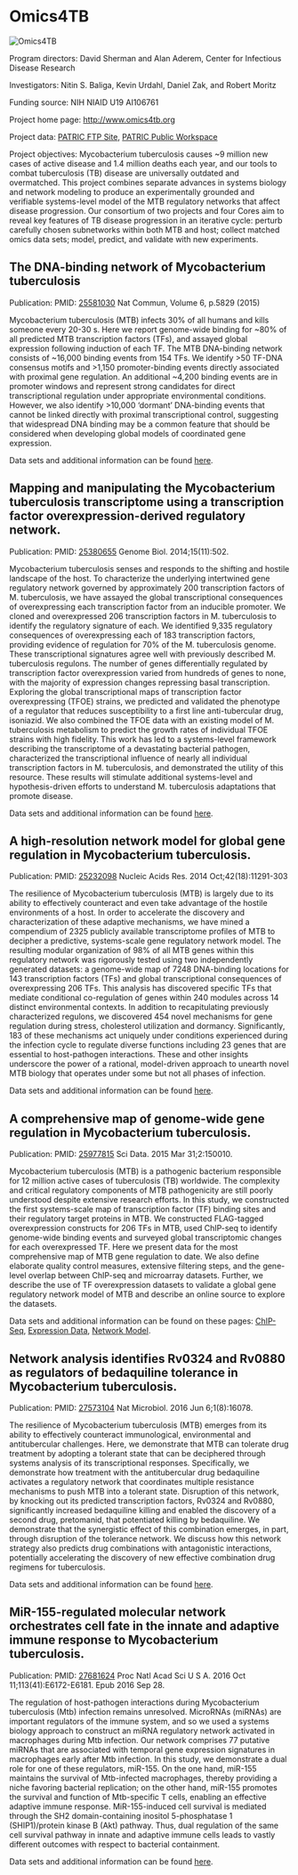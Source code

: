 # Omics4TB

![Omics4TB](https://www.patricbrc.org/public/patric/images/omics4tb.png)

Program directors: David Sherman and Alan Aderem, Center for Infectious Disease Research

Investigators: Nitin S. Baliga, Kevin Urdahl, Daniel Zak, and Robert Moritz

Funding source: NIH NIAID U19 AI106761

 Project home page: http://www.omics4tb.org

Project data: [PATRIC FTP Site](ftp://ftp.patricbrc.org/BRC_Mirrors/Omics4TB/), [PATRIC Public Workspace](https://www.patricbrc.org/workspace/PATRIC@patricbrc.org/home/Special%20Collections/NIAID%20Systems%20Biology%20Centers/Omics4TB)

Project objectives: Mycobacterium tuberculosis causes ~9 million new cases of active disease and 1.4 million deaths each year, and our tools to combat tuberculosis (TB) disease are universally outdated and overmatched. This project combines separate advances in systems biology and network modeling to produce an experimentally grounded and verifiable systems-level model of the MTB regulatory networks that affect disease progression. Our consortium of two projects and four Cores aim to reveal key features of TB disease progression in an iterative cycle: perturb carefully chosen subnetworks within both MTB and host; collect matched omics data sets; model, predict, and validate with new experiments.

## The DNA-binding network of Mycobacterium tuberculosis

Publication: PMID: [25581030](http://www.ncbi.nlm.nih.gov/pubmed/25581030) Nat Commun, Volume 6, p.5829 (2015)

Mycobacterium tuberculosis (MTB) infects 30% of all humans and kills someone every 20-30 s. Here we report genome-wide binding for ~80% of all predicted MTB transcription factors (TFs), and assayed global expression following induction of each TF. The MTB DNA-binding network consists of ~16,000 binding events from 154 TFs. We identify >50 TF-DNA consensus motifs and >1,150 promoter-binding events directly associated with proximal gene regulation. An additional ~4,200 binding events are in promoter windows and represent strong candidates for direct transcriptional regulation under appropriate environmental conditions. However, we also identify >10,000 ‘dormant’ DNA-binding events that cannot be linked directly with proximal transcriptional control, suggesting that widespread DNA binding may be a common feature that should be considered when developing global models of coordinated gene expression.

Data sets and additional information can be found [here](https://www.patricbrc.org/webpage/website/data_collections/content/omics4tb_chip_seq_experiments.html).

## Mapping and manipulating the Mycobacterium tuberculosis transcriptome using a transcription factor overexpression-derived regulatory network.

Publication: PMID: [25380655](http://www.ncbi.nlm.nih.gov/pubmed/25380655) Genome Biol. 2014;15(11):502.

Mycobacterium tuberculosis senses and responds to the shifting and hostile landscape of the host. To characterize the underlying intertwined gene regulatory network governed by approximately 200 transcription factors of M. tuberculosis, we have assayed the global transcriptional consequences of overexpressing each transcription factor from an inducible promoter. We cloned and overexpressed 206 transcription factors in M. tuberculosis to identify the regulatory signature of each. We identified 9,335 regulatory consequences of overexpressing each of 183 transcription factors, providing evidence of regulation for 70% of the M. tuberculosis genome. These transcriptional signatures agree well with previously described M. tuberculosis regulons. The number of genes differentially regulated by transcription factor overexpression varied from hundreds of genes to none, with the majority of expression changes repressing basal transcription. Exploring the global transcriptional maps of transcription factor overexpressing (TFOE) strains, we predicted and validated the phenotype of a regulator that reduces susceptibility to a first line anti-tubercular drug, isoniazid. We also combined the TFOE data with an existing model of M. tuberculosis metabolism to predict the growth rates of individual TFOE strains with high fidelity. This work has led to a systems-level framework describing the transcriptome of a devastating bacterial pathogen, characterized the transcriptional influence of nearly all individual transcription factors in M. tuberculosis, and demonstrated the utility of this resource. These results will stimulate additional systems-level and hypothesis-driven efforts to understand M. tuberculosis adaptations that promote disease.

Data sets and additional information can be found [here](https://www.patricbrc.org/webpage/website/data_collections/content/omics4tb-tfoe-expression-experiments).

## A high-resolution network model for global gene regulation in Mycobacterium tuberculosis.

Publication:   PMID: [25232098](http://www.ncbi.nlm.nih.gov/pubmed/25232098)  Nucleic Acids Res. 2014 Oct;42(18):11291-303

The resilience of Mycobacterium tuberculosis (MTB) is largely due to its ability to effectively counteract and even take advantage of the hostile environments of a host. In order to accelerate the discovery and characterization of these adaptive mechanisms, we have mined a compendium of 2325 publicly available transcriptome profiles of MTB to decipher a predictive, systems-scale gene regulatory network model. The resulting modular organization of 98% of all MTB genes within this regulatory network was rigorously tested using two independently generated datasets: a genome-wide map of 7248 DNA-binding locations for 143 transcription factors (TFs) and global transcriptional consequences of overexpressing 206 TFs. This analysis has discovered specific TFs that mediate conditional co-regulation of genes within 240 modules across 14 distinct environmental contexts. In addition to recapitulating previously characterized regulons, we discovered 454 novel mechanisms for gene regulation during stress, cholesterol utilization and dormancy. Significantly, 183 of these mechanisms act uniquely under conditions experienced during the infection cycle to regulate diverse functions including 23 genes that are essential to host-pathogen interactions. These and other insights underscore the power of a rational, model-driven approach to unearth novel MTB biology that operates under some but not all phases of infection.

Data sets and additional information can be found [here](http://networks.systemsbiology.net/mtb/).

## A comprehensive map of genome-wide gene regulation in Mycobacterium tuberculosis.

Publication: PMID: [25977815](http://www.ncbi.nlm.nih.gov/pubmed/25977815) Sci Data. 2015 Mar 31;2:150010.

Mycobacterium tuberculosis (MTB) is a pathogenic bacterium responsible for 12 million active cases of tuberculosis (TB) worldwide. The complexity and critical regulatory components of MTB pathogenicity are still poorly understood despite extensive research efforts. In this study, we constructed the first systems-scale map of transcription factor (TF) binding sites and their regulatory target proteins in MTB. We constructed FLAG-tagged overexpression constructs for 206 TFs in MTB, used ChIP-seq to identify genome-wide binding events and surveyed global transcriptomic changes for each overexpressed TF. Here we present data for the most comprehensive map of MTB gene regulation to date. We also define elaborate quality control measures, extensive filtering steps, and the gene-level overlap between ChIP-seq and microarray datasets. Further, we describe the use of TF overexpression datasets to validate a global gene regulatory network model of MTB and describe an online source to explore the datasets.

Data sets and additional information can be found on these pages: [ChIP-Seq](https://www.patricbrc.org/webpage/website/data_collections/content/omics4tb-chip-seq-experiments), [Expression Data](https://www.patricbrc.org/webpage/website/data_collections/content/omics4tb-tfoe-expression-experiments), [Network Model](http://networks.systemsbiology.net/mtb/).

## Network analysis identifies Rv0324 and Rv0880 as regulators of bedaquiline tolerance in Mycobacterium tuberculosis.

Publication: PMID: [27573104](http://www.ncbi.nlm.nih.gov/pubmed/27573104) Nat Microbiol. 2016 Jun 6;1(8):16078.

The resilience of Mycobacterium tuberculosis (MTB) emerges from its ability to effectively counteract immunological, environmental and antitubercular challenges. Here, we demonstrate that MTB can tolerate drug treatment by adopting a tolerant state that can be deciphered through systems analysis of its transcriptional responses. Specifically, we demonstrate how treatment with the antitubercular drug bedaquiline activates a regulatory network that coordinates multiple resistance mechanisms to push MTB into a tolerant state. Disruption of this network, by knocking out its predicted transcription factors, Rv0324 and Rv0880, significantly increased bedaquiline killing and enabled the discovery of a second drug, pretomanid, that potentiated killing by bedaquiline. We demonstrate that the synergistic effect of this combination emerges, in part, through disruption of the tolerance network. We discuss how this network strategy also predicts drug combinations with antagonistic interactions, potentially accelerating the discovery of new effective combination drug regimens for tuberculosis.

Data sets and additional information can be found [here](https://www.patricbrc.org/webpage/website/data_collections/content/omics4tb-mtb-bedaquiline-tolerance).

## MiR-155-regulated molecular network orchestrates cell fate in the innate and adaptive immune response to Mycobacterium tuberculosis.

Publication: PMID: [27681624](http://www.ncbi.nlm.nih.gov/pubmed/27681624) Proc Natl Acad Sci U S A. 2016 Oct 11;113(41):E6172-E6181. Epub 2016 Sep 28.

The regulation of host-pathogen interactions during Mycobacterium tuberculosis (Mtb) infection remains unresolved. MicroRNAs (miRNAs) are important regulators of the immune system, and so we used a systems biology approach to construct an miRNA regulatory network activated in macrophages during Mtb infection. Our network comprises 77 putative miRNAs that are associated with temporal gene expression signatures in macrophages early after Mtb infection. In this study, we demonstrate a dual role for one of these regulators, miR-155. On the one hand, miR-155 maintains the survival of Mtb-infected macrophages, thereby providing a niche favoring bacterial replication; on the other hand, miR-155 promotes the survival and function of Mtb-specific T cells, enabling an effective adaptive immune response. MiR-155-induced cell survival is mediated through the SH2 domain-containing inositol 5-phosphatase 1 (SHIP1)/protein kinase B (Akt) pathway. Thus, dual regulation of the same cell survival pathway in innate and adaptive immune cells leads to vastly different outcomes with respect to bacterial containment.

Data sets and additional information can be found [here](https://www.patricbrc.org/webpage/website/data_collections/content/omics4tb-macrophage-mtb_infection).